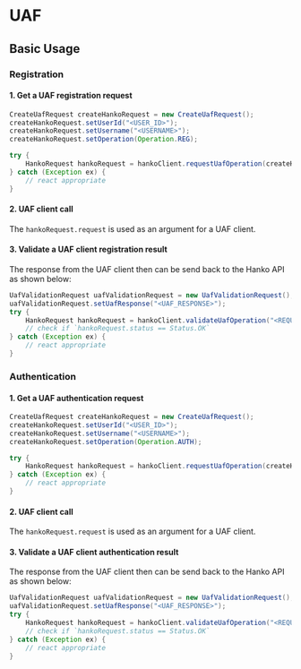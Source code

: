 # UAF

## Basic Usage

### Registration

#### 1. Get a UAF registration request
```java
CreateUafRequest createHankoRequest = new CreateUafRequest();
createHankoRequest.setUserId("<USER_ID>");
createHankoRequest.setUsername("<USERNAME>");
createHankoRequest.setOperation(Operation.REG);

try {
    HankoRequest hankoRequest = hankoClient.requestUafOperation(createHankoRequest);
} catch (Exception ex) {
    // react appropriate
}
``` 

#### 2. UAF client call
The `hankoRequest.request` is used as an argument for a UAF client.

#### 3. Validate a UAF client registration result
The response from the UAF client then can be send back to the Hanko API as shown below:
```java
UafValidationRequest uafValidationRequest = new UafValidationRequest();
uafValidationRequest.setUafResponse("<UAF_RESPONSE>");
try {
    HankoRequest hankoRequest = hankoClient.validateUafOperation("<REQUEST_ID>", uafValidationRequest);
    // check if `hankoRequest.status == Status.OK`
} catch (Exception ex) {
    // react appropriate
}
```

### Authentication

#### 1. Get a UAF authentication request
```java
CreateUafRequest createHankoRequest = new CreateUafRequest();
createHankoRequest.setUserId("<USER_ID>");
createHankoRequest.setUsername("<USERNAME>");
createHankoRequest.setOperation(Operation.AUTH);

try {
    HankoRequest hankoRequest = hankoClient.requestUafOperation(createHankoRequest);
} catch (Exception ex) {
    // react appropriate
}
```

#### 2. UAF client call
The `hankoRequest.request` is used as an argument for a UAF client.

#### 3. Validate a UAF client authentication result
The response from the UAF client then can be send back to the Hanko API as shown below:
```java
UafValidationRequest uafValidationRequest = new UafValidationRequest();
uafValidationRequest.setUafResponse("<UAF_RESPONSE>");
try {
    HankoRequest hankoRequest = hankoClient.validateUafOperation("<REQUEST_ID>", uafValidationRequest);
    // check if `hankoRequest.status == Status.OK`
} catch (Exception ex) {
    // react appropriate
}
```
